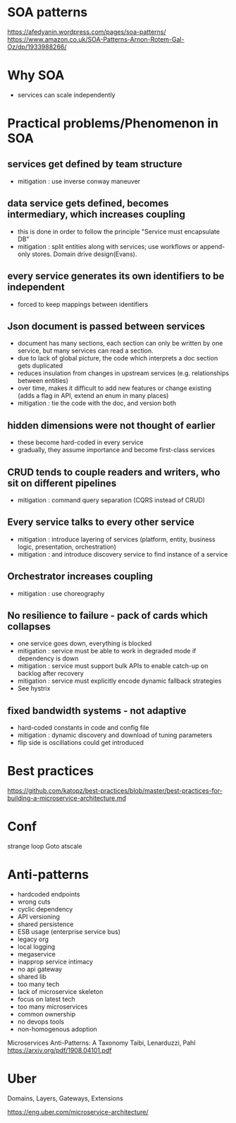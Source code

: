 
# SOA patterns

https://afedyanin.wordpress.com/pages/soa-patterns/
https://www.amazon.co.uk/SOA-Patterns-Arnon-Rotem-Gal-Oz/dp/1933988266/

# Why SOA

* services can scale independently

# Practical problems/Phenomenon in SOA

## services get defined by team structure
* mitigation : use inverse conway maneuver
 
## data service gets defined, becomes intermediary, which increases coupling
* this is done in order to follow the principle "Service must encapsulate DB"
* mitigation : split entities along with services; use workflows or append-only stores. Domain drive design(Evans).

## every service generates its own identifiers to be independent
* forced to keep mappings between identifiers

## Json document is passed between services
* document has many sections, each section can only be written by one service, but many services can read a section.
* due to lack of global picture, the code which interprets a doc section gets duplicated
* reduces insulation from changes in upstream services (e.g. relationships between entities)
* over time, makes it difficult to add new features or change existing (adds a flag in API, extend an enum in many places)
* mitigation : tie the code with the doc, and version both

## hidden dimensions were not thought of earlier
* these become hard-coded in every service 
* gradually, they assume importance and become first-class services

## CRUD tends to couple readers and writers, who sit on different pipelines
* mitigation : command query separation (CQRS instead of CRUD)

## Every service talks to every other service
* mitigation : introduce layering of services (platform, entity, business logic, presentation, orchestration)
* mitigation : and introduce discovery service to find instance of a service 

## Orchestrator increases coupling
* mitigation : use choreography

## No resilience to failure - pack of cards which collapses
* one service goes down, everything is blocked
* mitigation : service must be able to work in degraded mode if dependency is down
* mitigation : service must support bulk APIs to enable catch-up on backlog after recovery
* mitigation : service must explicitly encode dynamic fallback strategies
* See hystrix

## fixed bandwidth systems - not adaptive
* hard-coded constants in code and config file
* mitigation : dynamic discovery and download of tuning parameters
* flip side is oscillations could get introduced 
 

# Best practices

https://github.com/katopz/best-practices/blob/master/best-practices-for-building-a-microservice-architecture.md

# Conf

strange loop
Goto
atscale


# Anti-patterns

* hardcoded endpoints
* wrong cuts
* cyclic dependency
* API versioning
* shared persistence
* ESB usage (enterprise service bus)
* legacy org
* local logging
* megaservice
* inapprop service intimacy
* no api gateway
* shared lib
* too many tech
* lack of microservice skeleton
* focus on latest tech
* too many microservices
* common ownership
* no devops tools
* non-homogenous adoption

Microservices Anti-Patterns: A Taxonomy
Taibi, Lenarduzzi, Pahl
https://arxiv.org/pdf/1908.04101.pdf

# Uber

Domains, Layers, Gateways, Extensions

https://eng.uber.com/microservice-architecture/
